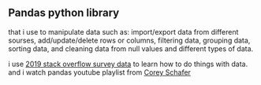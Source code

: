 ## Pandas python library
that i use to manipulate data such as: import/export data from different sourses, add/update/delete rows or columns, filtering data, grouping data, sorting data, and cleaning data from null values and different types of data.

i use [2019 stack overflow survey data][so] to learn how to do things with data. and i watch pandas youtube playlist from [Corey Schafer][cs]

  [cs]: <https://www.youtube.com/playlist?list=PL-osiE80TeTsWmV9i9c58mdDCSskIFdDS>
  [so]: <https://insights.stackoverflow.com/survey>
